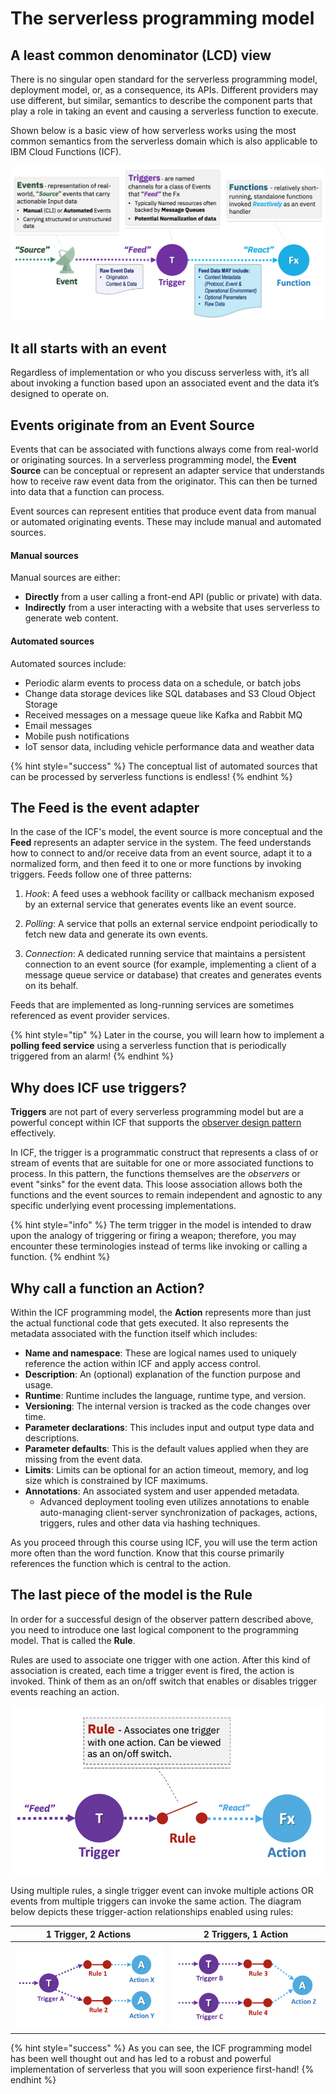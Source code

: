 <!--
#
# Licensed to the Apache Software Foundation (ASF) under one or more
# contributor license agreements.  See the NOTICE file distributed with
# this work for additional information regarding copyright ownership.
# The ASF licenses this file to You under the Apache License, Version 2.0
# (the "License"); you may not use this file except in compliance with
# the License.  You may obtain a copy of the License at
#
#     http://www.apache.org/licenses/LICENSE-2.0
#
# Unless required by applicable law or agreed to in writing, software
# distributed under the License is distributed on an "AS IS" BASIS,
# WITHOUT WARRANTIES OR CONDITIONS OF ANY KIND, either express or implied.
# See the License for the specific language governing permissions and
# limitations under the License.
#
-->

# The serverless programming model

## A least common denominator (LCD) view

There is no singular open standard for the serverless programming model,  deployment model, or, as a consequence, its APIs. Different providers may use different, but similar, semantics to describe the component parts that play a role in taking an event and causing a serverless function to execute.

Shown below is a basic view of how serverless works using the most common semantics from the serverless domain which is also applicable to IBM Cloud Functions (ICF).

![Least Common Denominator (LCD) - Programming Model](images/101-ex0-serverless-lcd-model.png)

## It all starts with an event

Regardless of implementation or who you discuss serverless with, it’s all about invoking a function based upon an associated event and the data it’s designed to operate on.

## Events originate from an Event Source

Events that can be associated with functions always come from real-world or originating sources. In a serverless programming model, the **Event Source** can be conceptual or represent an adapter service that understands how to receive raw event data from the originator. This can then be turned into data that a function can process.

Event sources can represent entities that produce event data from manual or automated originating events. These may include manual and automated sources.

#### Manual sources

Manual sources are either:

- **Directly** from a user calling a front-end API (public or private) with data.
- **Indirectly** from a user interacting with a website that uses serverless to generate web content.

#### Automated sources

Automated sources include:

- Periodic alarm events to process data on a schedule, or batch jobs
- Change data storage devices like SQL databases and S3 Cloud Object Storage
- Received messages on a message queue like Kafka and Rabbit MQ
- Email messages
- Mobile push notifications
- IoT sensor data, including vehicle performance data and weather data

{% hint style="success" %}
The conceptual list of automated sources that can be processed by serverless functions is endless!
{% endhint %}

## The Feed is the event adapter

In the case of the ICF's model, the event source is more conceptual and the **Feed** represents an adapter service in the system. The feed understands how to connect to and/or receive data from an event source, adapt it to a normalized form, and then feed it to one or more functions by invoking triggers. Feeds follow one of three patterns:

1. _Hook_: A feed uses a webhook facility or callback mechanism exposed by an external service that generates events like an event source.

2. _Polling_: A service that polls an external service endpoint periodically to fetch new data and generate its own events.

3. _Connection_: A dedicated running service that maintains a persistent connection to an event source (for example, implementing a client of a message queue service or database) that creates and generates events on its behalf.

Feeds that are implemented as long-running services are sometimes referenced as event provider services.

{% hint style="tip" %}
Later in the course, you will learn how to implement a **polling feed service** using a serverless function that is periodically triggered from an  alarm!
{% endhint %}

## Why does ICF use triggers?

**Triggers** are not part of every serverless programming model but are a powerful concept within ICF that supports the [observer design pattern](https://en.wikipedia.org/wiki/Observer_pattern) effectively.

In ICF, the trigger is a programmatic construct that represents a class of or stream of events that are suitable for one or more associated functions to process. In this pattern, the functions themselves are the _observers_ or event "sinks" for the event data. This loose association allows both the functions and the event sources to remain independent and agnostic to any specific underlying event processing implementations.

{% hint style="info" %}
The term trigger in the model is intended to draw upon the analogy of triggering or firing a weapon; therefore, you may encounter these terminologies instead of terms like invoking or calling a function.
{% endhint %}

## Why call a function an Action?

Within the ICF programming model, the **Action** represents more than just the actual functional code that gets executed. It also represents the metadata associated with the function itself which includes:

- **Name and namespace**: These are logical names used to uniquely reference the action within ICF and apply access control.
- **Description**: An (optional) explanation of the function purpose and usage.
- **Runtime**: Runtime includes the language, runtime type, and version.
- **Versioning**: The internal version is tracked as the code changes over time.
- **Parameter declarations**: This includes input and output type data and descriptions.
- **Parameter defaults**: This is the default values applied when they are missing from the event data.
- **Limits**: Limits can be optional for an action timeout, memory, and log size which is constrained by ICF maximums.
- **Annotations**: An associated system and user appended metadata.
    - Advanced deployment tooling even utilizes annotations to enable auto-managing client-server synchronization of packages, actions, triggers, rules and other data via hashing techniques.

As you proceed through this course using ICF, you will use the term action more often than the word function. Know that this course primarily references the function which is central to the action.

## The last piece of the model is the Rule

In order for a successful design of the observer pattern described above, you need to introduce one last logical component to the programming model. That is called the **Rule**.

Rules are used to associate one trigger with one action. After this kind of association is created, each time a trigger event is fired, the action is invoked. Think of them as an on/off switch that enables or disables trigger events reaching an action.

<!--
#######################################################
TODO: Figure out how to add width="60%" to images.
#######################################################
-->
![Trigger-Rule-Action Relationship](images/101-ex0-serverless-trigger-rule-action.png)

Using multiple rules, a single trigger event can invoke multiple actions OR   events from multiple triggers can invoke the same action.  The diagram below depicts these trigger-action relationships enabled using rules:

| 1 Trigger, 2 Actions | 2 Triggers, 1 Action |
:-------------------------:|:-------------------------:
| ![1 Trigger, 2 Actions](images/101-ex0-serverless-1-trigger-2-action.png) | ![2 Triggers, 1 Action](images/101-ex0-serverless-2-trigger-1-action.png)|

{% hint style="success" %}
As you can see, the ICF programming model has been well thought out and has led to a robust and powerful implementation of serverless that you will soon experience first-hand!
{% endhint %}
